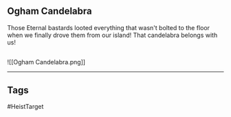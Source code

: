 ## Ogham Candelabra
Those Eternal bastards looted everything that wasn't bolted to the floor when we
finally drove them from our island! That candelabra belongs with us!
## 
![[Ogham Candelabra.png]]

---
## Tags
#HeistTarget